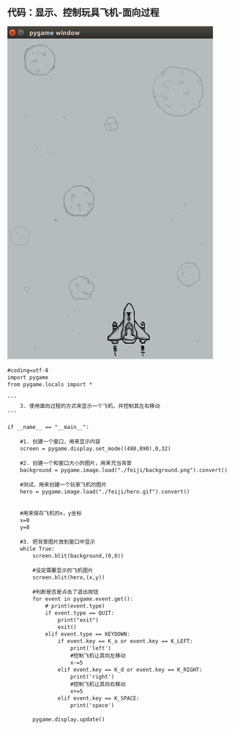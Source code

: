 ## 代码：显示、控制玩具飞机-面向过程

![alt文本](Images/项目截图-3py.png "Title")

    #coding=utf-8
    import pygame
    from pygame.locals import *

    '''
        3. 使用面向过程的方式来显示一个飞机，并控制其左右移动
    '''

    if __name__ == "__main__":

        #1. 创建一个窗口，用来显示内容
        screen = pygame.display.set_mode((480,890),0,32)

        #2. 创建一个和窗口大小的图片，用来充当背景
        background = pygame.image.load("./feiji/background.png").convert()

        #测试，用来创建一个玩家飞机的图片
        hero = pygame.image.load("./feiji/hero.gif").convert()


        #用来保存飞机的x，y坐标
        x=0
        y=0

        #3. 把背景图片放到窗口中显示
        while True:
            screen.blit(background,(0,0))

            #设定需要显示的飞机图片
            screen.blit(hero,(x,y))

            #判断是否是点击了退出按钮
            for event in pygame.event.get():
                # print(event.type)
                if event.type == QUIT:
                    print("exit")
                    exit()
                elif event.type == KEYDOWN:
                    if event.key == K_a or event.key == K_LEFT:
                        print('left')
                        #控制飞机让其向左移动
                        x-=5
                    elif event.key == K_d or event.key == K_RIGHT:
                        print('right')
                        #控制飞机让其向右移动
                        x+=5
                    elif event.key == K_SPACE:
                        print('space')

            pygame.display.update()
